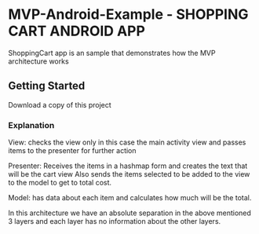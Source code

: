 # MVP-Android-Example - SHOPPING CART ANDROID APP

ShoppingCart app is an sample that demonstrates how the MVP architecture works

## Getting Started

Download a copy of this project

### Explanation

View:
checks the view only in this case the main activity view and passes items to the presenter for further action

Presenter:
Receives the items in a hashmap form and creates the text that will be the cart view
Also sends the items selected to be added to the view to the model to get to total cost.

Model:
has data about each item and calculates how much will be the total.

In this architecture we have an absolute separation in the above mentioned 3 layers and
each layer has no information about the other layers.
